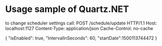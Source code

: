 # Usage sample of Quartz.NET




to change scheduler settings call:
POST /schedule/update HTTP/1.1
Host: localhost:1127
Content-Type: application/json
Cache-Control: no-cache

{
	"isEnabled": true,
	"IntervalInSeconds": 60,
	"startDate":1500113744472
}
